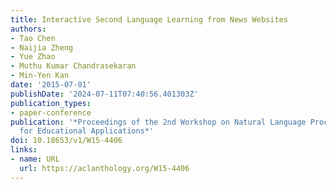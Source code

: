 ```yaml
---
title: Interactive Second Language Learning from News Websites
authors:
- Tao Chen
- Naijia Zheng
- Yue Zhao
- Muthu Kumar Chandrasekaran
- Min-Yen Kan
date: '2015-07-01'
publishDate: '2024-07-11T07:40:56.401303Z'
publication_types:
- paper-conference
publication: '*Proceedings of the 2nd Workshop on Natural Language Processing Techniques
  for Educational Applications*'
doi: 10.18653/v1/W15-4406
links:
- name: URL
  url: https://aclanthology.org/W15-4406
---
```

